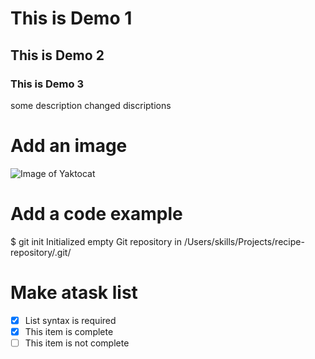 # This is Demo 1
## This is Demo 2
### This is Demo 3

some description
changed discriptions


# Add an image
![Image of Yaktocat](https://octodex.github.com/images/yaktocat.png)


# Add a code example

$ git init
Initialized empty Git repository in /Users/skills/Projects/recipe-repository/.git/

# Make atask list

- [x] List syntax is required
- [x] This item is complete
- [ ] This item is not complete
